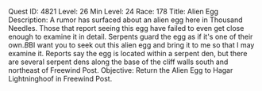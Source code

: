 Quest ID: 4821
Level: 26
Min Level: 24
Race: 178
Title: Alien Egg
Description: A rumor has surfaced about an alien egg here in Thousand Needles. Those that report seeing this egg have failed to even get close enough to examine it in detail. Serpents guard the egg as if it's one of their own.$B$BI want you to seek out this alien egg and bring it to me so that I may examine it. Reports say the egg is located within a serpent den, but there are several serpent dens along the base of the cliff walls south and northeast of Freewind Post.
Objective: Return the Alien Egg to Hagar Lightninghoof in Freewind Post.
